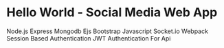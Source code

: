 # Hello World - Social Media Web App
Node.js
Express
Mongodb
Ejs
Bootstrap
Javascript
Socket.io
Webpack
Session Based Authentication
JWT Authentication For Api
